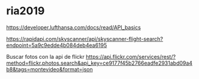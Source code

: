 # ria2019

https://developer.lufthansa.com/docs/read/API_basics

https://rapidapi.com/skyscanner/api/skyscanner-flight-search?endpoint=5a9c9edde4b084deb4ea6195

Buscar fotos con la api de flickr
https://api.flickr.com/services/rest/?method=flickr.photos.search&api_key=ce9177f45b2766eadfe2931abd09a4b8&tags=montevideo&format=json
